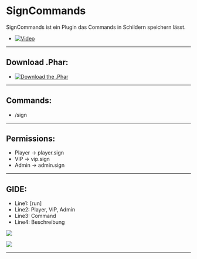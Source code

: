 # SignCommands
  SignCommands ist ein Plugin das Commands in Schildern speichern lässt.
  - [![Video](#)](https://www.youtube.com/c/iTzFreeHD)
  --------------------

## Download .Phar: 
  - [![Download the .Phar](#)](http://www.mediafire.com/file/phnees494bfusql/SignCommand_v2.phar)
--------------------

## Commands:
   
   - /sign
--------------------

## Permissions:
   - Player -> player.sign
   - VIP -> vip.sign
   - Admin -> admin.sign
--------------------

## GIDE:
   - Line1: [run]
   - Line2: Player, VIP, Admin
   - Line3: Command
   - Line4: Beschreibung
  
<img src="https://github.com/iTzFreeHD/SignCommands/blob/master/SignCommands.png?raw=true"></img>

<img src="https://github.com/iTzFreeHD/SignCommands/blob/master/picture/Commandsigns1.png?raw=true"></img>

-------------------------------


